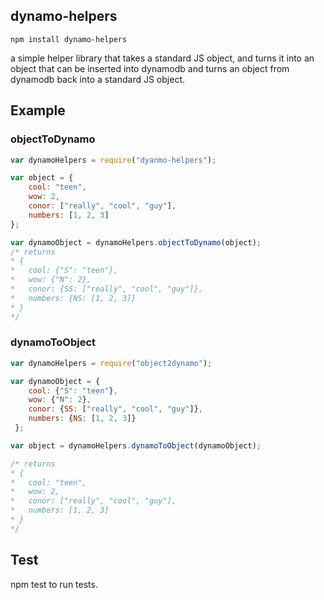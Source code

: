 ## dynamo-helpers

`npm install dynamo-helpers`

a simple helper library that takes a standard JS object, and turns it into an object that can be inserted into dynamodb and turns an object from dynamodb back into a standard JS object. 

## Example

### objectToDynamo

```js
var dynamoHelpers = require("dyanmo-helpers");

var object = {
	cool: "teen",
	wow: 2,
	conor: ["really", "cool", "guy"],
	numbers: [1, 2, 3]
};

var dynamoObject = dynamoHelpers.objectToDynamo(object); 
/* returns
* {
*	cool: {"S": "teen"},
*	wow: {"N": 2},
*	conor: {SS: ["really", "cool", "guy"]},
*	numbers: {NS: [1, 2, 3]}
* }
*/

```

### dynamoToObject

```js
var dynamoHelpers = require("object2dynamo");

var dynamoObject = {
	cool: {"S": "teen"},
	wow: {"N": 2},
	conor: {SS: ["really", "cool", "guy"]},
	numbers: {NS: [1, 2, 3]}
 };

var object = dynamoHelpers.dynamoToObject(dynamoObject);

/* returns 
* {
*	cool: "teen",
*	wow: 2,
*	conor: ["really", "cool", "guy"],
*	numbers: [1, 2, 3]
* }
*/
```

## Test 

npm test to run tests.



